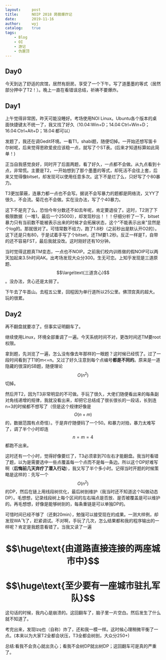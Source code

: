 ```yaml
---
layout:		post
title:		NOIP 2018 蒟蒻爆炸记
date:		2019-11-16
author:		wyj
catalog:	true
tags:
    - Blog
    - OI
    - 游记
    - 伪置顶
---
```


Day0
---

今天到达了舒适的宾馆，居然有厨房。享受了一个下午。写了道墨墨的等式（居然部分押中了T2！）。晚上一直在看错误总结，祈祷不要爆炸。

Day1
---

上午觉得非常困，昨天可能没睡好。考场使用NOI Linux。Ubuntu各个版本的桌面快捷键太不统一了，我又找了好久（10.04:Win+D；14.04:Ctrl+Win+D；16.04:Ctrl+Alt+D；18.04:都可以）

发题了，我还在调Gedit环境。一看T1，shabi题，随便切掉。一开始还想写笛卡尔树呢，后来觉得恩欧爱皮应该稳一点，就写了个ST表。(后来才知道标算如此简单！)

正当自我感觉良好，同时开了后面两题，看了好久，一点都不会做。从九点看到十点，非常慌。主要是T2，一开始想到了那个墨墨的等式，却死活不会往上套，后来又觉得像bitset，却发现可以使用任意多次。这下不是烂了么，只好写了个80暴力。

T3更加蒙蔽，连暴力都一点也不会写。据说不会写暴力的题都是网络流，又YY了很久，不会流。菊花也不会做。实在没办法，写了个40暴力。

这下不是完了么，恐怕今年分数还不如去年呢，肯定要退役了。这时，T2测了下极限数据（一堆1，最后一个25000），却发现秒出！！！仔细分析了一下，bitset暴力只有当前数不能被表示出来的时候才会拓展状态，这个“不能表示出来"显然是个log的。那就很对了。可惜常数不给力，跑了1.8秒（之前秒出是默认开O2的）。这下还是只有80，于是试着手写了个bitset，还TM要1.2秒。反正一样是T，自带的还不容易FST，最后我就没改。这时刚好还有10分钟。

当时觉得这题真TM变态，一点也不NOIP。之前我们校内训练做的假NOIP可以两天加起来3.5h时间AK。出考场发现大众分300。生无可恋。上知乎发现是三道原题、$$\large\text{三道贪心}$$。没办法，贪心还是太弱了。

下午去了牛首山。去程五公里，回程因为单行道所以25公里。佛顶宫真的超大。玩的很累。

Day2
---

再不翻盘就要凉了。但事实证明翻车了。

继续使用Linux，环境全部重调了一遍。今天系统时间不对，更改时间还TM要root权限。

拿到题，先浏览了一遍，怎么没有像去年那样的一眼题？这时候已经慌了。过了一段时间看到了T1的m<=n。又过了好久注意到每个点编号**都是不同的**。原来是一道隐藏的很深的SB题，随便理论$$O(n^2)$$切掉。

然后开T2，因为T3非常明显的不可做。手玩了很久，大佬们随便看出来的每条副对角线递增的规律，我就没看出来，却把它总结成了很长很长的一段话，长到连n=3的时候都不想写了（但是这个规律好像是$$O(n+m)$$的，数据范围有点奇怪）。于是弃疗随便码了一个50。和暴力对拍，暴力太难写了，调了半个小时却连$$n=m=4$$都跑不出来。

这时还有一个小时，觉得好像要烂了，T3必须拿到70左右才能翻盘。我当时看错了题，以为是需要选中一些点覆盖每一个点而不是每一条边。所以这个DP好难写啊（**后悔前几天弃疗了潜入行动**），我又写了半个多小时。记得当时开题的时候策略是这样的：先写一个$$O(n^2)$$的DP，然后在链上用线段树优化，最后树剖维护（我当时还不知道这个叫做动态DP）。毛想想，记录线段树上每个区间的左右端点是否放、是否被覆盖是可以维护的。再毛想想，好像是能够树剖的，每条重链是可以单独DP的。

可惜时间已经不够了（还剩20min），勉强可以接受现在的成果。一测大样例，却发现WA飞了，赶紧调试。不对啊，手玩了几次，怎么结果都和我的程序输出的一样呢？肯定是我题意看错了。当我又读了一遍
# $$\huge\text{由道路直接连接的两座城市中}$$
# $$\huge\text{至少要有一座城市驻扎军队}$$
这句话的时候，我内心是崩溃的。这回翻车了，脑子里一片空白。然后发生了什么就不知道了。

考完出来，发现lzq也（自称）炸了，还和我一模一样。这时候心理稍微平衡了一点。(本来以为大家T2全都会状压，T3全都会树剖，大众分250+)

总结:看我不会贪心就出贪心；看我不会树DP就出树DP；这回翻车可是真的严重了。

